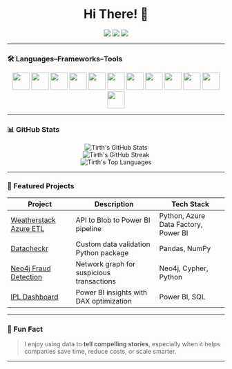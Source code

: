 <h1 align="center">Hi There! 👋</h1>

<p align="center">
  <a href="mailto:tirthbhatt9@gmail.com"><img src="https://img.shields.io/badge/Gmail-D14836?style=for-the-badge&logo=gmail&logoColor=white"/></a>
  <a href="https://www.linkedin.com/in/tirthrajbhatt/"><img src="https://img.shields.io/badge/LinkedIn-blue?style=for-the-badge&logo=linkedin&logoColor=white"/></a>
  <a href="https://yourportfolio.com"><img src="https://img.shields.io/badge/Portfolio-FF5722?style=for-the-badge&logo=portfolio&logoColor=white"/></a>
</p>

---

### 🛠️ Languages–Frameworks–Tools

<p align="center">
  <img src="https://cdn.jsdelivr.net/gh/devicons/devicon/icons/python/python-original.svg" width="40" />
  <img src="https://cdn.jsdelivr.net/gh/devicons/devicon/icons/sqlite/sqlite-original.svg" width="40" />
  <img src="https://cdn.jsdelivr.net/gh/devicons/devicon/icons/azure/azure-original.svg" width="40" />
  <img src="https://cdn.jsdelivr.net/gh/devicons/devicon/icons/git/git-original.svg" width="40" />
  <img src="https://cdn.jsdelivr.net/gh/devicons/devicon/icons/github/github-original.svg" width="40" />
  <img src="https://cdn.jsdelivr.net/gh/devicons/devicon/icons/vscode/vscode-original.svg" width="40" />
  <img src="https://cdn.jsdelivr.net/gh/devicons/devicon/icons/pandas/pandas-original.svg" width="40" />
  <img src="https://cdn.jsdelivr.net/gh/devicons/devicon/icons/docker/docker-original.svg" width="40" />
  <img src="https://cdn.jsdelivr.net/gh/devicons/devicon/icons/javascript/javascript-original.svg" width="40" />
  <img src="https://cdn.jsdelivr.net/gh/devicons/devicon/icons/nodejs/nodejs-original.svg" width="40" />
  <img src="https://cdn.jsdelivr.net/gh/devicons/devicon/icons/mongodb/mongodb-original.svg" width="40" />
  <img src="https://cdn.jsdelivr.net/gh/devicons/devicon/icons/mysql/mysql-original.svg" width="40" />
</p>

---

### 📊 GitHub Stats

<p align="center">
  <img src="https://github-readme-stats.vercel.app/api?username=tirthmagnus&show_icons=true&theme=github_dark&hide_border=true&border_radius=8&count_private=true" alt="Tirth's GitHub Stats"/>
  <br>
  <img src="https://github-readme-streak-stats.herokuapp.com/?user=tirthmagnus&theme=github-dark&hide_border=true&border_radius=8" alt="Tirth's GitHub Streak"/>
  <br>
  <img src="https://github-readme-stats.vercel.app/api/top-langs/?username=tirthmagnus&layout=compact&theme=github_dark&hide_border=true&border_radius=8" alt="Tirth's Top Languages"/>
</p>

---

### 📂 Featured Projects

| Project | Description | Tech Stack |
|--------|-------------|------------|
| [Weatherstack Azure ETL](https://github.com/tirthmagnus/weatherstack-azure-etl) | API to Blob to Power BI pipeline | Python, Azure Data Factory, Power BI |
| [Datacheckr](https://github.com/tirthmagnus/datacheckr) | Custom data validation Python package | Pandas, NumPy |
| [Neo4j Fraud Detection](https://github.com/tirthmagnus/neo4j-fraud-detection) | Network graph for suspicious transactions | Neo4j, Cypher, Python |
| [IPL Dashboard](https://github.com/tirthmagnus/ipl-powerbi-dashboard) | Power BI insights with DAX optimization | Power BI, SQL |

---

### 🧠 Fun Fact

> I enjoy using data to **tell compelling stories**, especially when it helps companies save time, reduce costs, or scale smarter.

---


